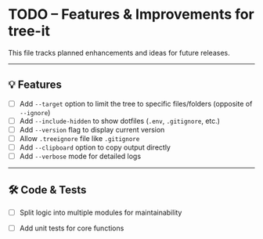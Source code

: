 # TODO – Features & Improvements for tree-it

This file tracks planned enhancements and ideas for future releases.

---

## 💡 Features

- [ ] Add `--target` option to limit the tree to specific files/folders (opposite of `--ignore`)
- [ ] Add `--include-hidden` to show dotfiles (`.env`, `.gitignore`, etc.)
- [ ] Add `--version` flag to display current version
- [ ] Allow `.treeignore` file like `.gitignore`
- [ ] Add `--clipboard` option to copy output directly
- [ ] Add `--verbose` mode for detailed logs

---

## 🛠️ Code & Tests

- [ ] Split logic into multiple modules for maintainability
- [ ] Add unit tests for core functions

